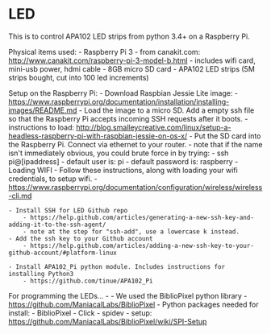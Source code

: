 # LED

This is to control APA102 LED strips from python 3.4+ on a Raspberry Pi.


Physical items used:
    - Raspberry Pi 3
        - from canakit.com: http://www.canakit.com/raspberry-pi-3-model-b.html
            - includes wifi card, mini-usb power, hdmi cable
        - 8GB micro SD card
    - APA102 LED strips (5M strips bought, cut into 100 led increments)

Setup on the Raspberry Pi:
    - Download Raspbian Jessie Lite image:
        - https://www.raspberrypi.org/documentation/installation/installing-images/README.md
    - Load the image to a micro SD. Add a empty ssh file so that the Raspberry Pi accepts incoming SSH requests after it boots.
        - instructions to load: http://blog.smalleycreative.com/linux/setup-a-headless-raspberry-pi-with-raspbian-jessie-on-os-x/
    - Put the SD card into the Raspberry Pi. Connect via ethernet to your router.
            - note that if the name isn't immediately obvious, you could brute force in by trying:
                - ssh pi@[ipaddress]
                - default user is: pi
                - default password is: raspberry
    - Loading WIFI
        - Follow these instructions, along with loading your wifi credentials, to setup wifi.
        - https://www.raspberrypi.org/documentation/configuration/wireless/wireless-cli.md

    - Install SSH for LED Github repo
        - https://help.github.com/articles/generating-a-new-ssh-key-and-adding-it-to-the-ssh-agent/
        - note at the step for "ssh-add", use a lowercase k instead.
    - Add the ssh key to your Github account
        - https://help.github.com/articles/adding-a-new-ssh-key-to-your-github-account/#platform-linux

    - Install APA102_Pi python module. Includes instructions for installing Python3
        - https://github.com/tinue/APA102_Pi

For programming the LEDs...
    - 
    - We used the BiblioPixel python library
        - https://github.com/ManiacalLabs/BiblioPixel
    - Python packages needed for install:
        - BiblioPixel
        - Click
        - spidev
            - setup: https://github.com/ManiacalLabs/BiblioPixel/wiki/SPI-Setup

